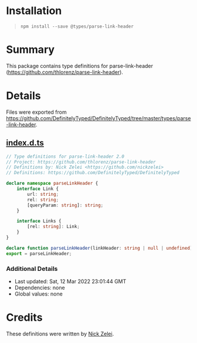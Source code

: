 # Installation
> `npm install --save @types/parse-link-header`

# Summary
This package contains type definitions for parse-link-header (https://github.com/thlorenz/parse-link-header).

# Details
Files were exported from https://github.com/DefinitelyTyped/DefinitelyTyped/tree/master/types/parse-link-header.
## [index.d.ts](https://github.com/DefinitelyTyped/DefinitelyTyped/tree/master/types/parse-link-header/index.d.ts)
````ts
// Type definitions for parse-link-header 2.0
// Project: https://github.com/thlorenz/parse-link-header
// Definitions by: Nick Zelei <https://github.com/nickzelei>
// Definitions: https://github.com/DefinitelyTyped/DefinitelyTyped

declare namespace parseLinkHeader {
    interface Link {
        url: string;
        rel: string;
        [queryParam: string]: string;
    }

    interface Links {
        [rel: string]: Link;
    }
}

declare function parseLinkHeader(linkHeader: string | null | undefined): parseLinkHeader.Links | null;
export = parseLinkHeader;

````

### Additional Details
 * Last updated: Sat, 12 Mar 2022 23:01:44 GMT
 * Dependencies: none
 * Global values: none

# Credits
These definitions were written by [Nick Zelei](https://github.com/nickzelei).
